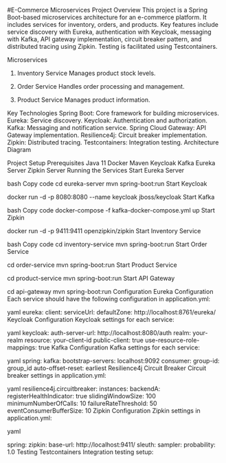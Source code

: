 #E-Commerce Microservices Project
Overview
This project is a Spring Boot-based microservices architecture for an e-commerce platform. It includes services for inventory, orders, and products. Key features include service discovery with Eureka, authentication with Keycloak, messaging with Kafka, API gateway implementation, circuit breaker pattern, and distributed tracing using Zipkin. Testing is facilitated using Testcontainers.

Microservices
1. Inventory Service
Manages product stock levels.

2. Order Service
Handles order processing and management.

3. Product Service
Manages product information.

Key Technologies
Spring Boot: Core framework for building microservices.
Eureka: Service discovery.
Keycloak: Authentication and authorization.
Kafka: Messaging and notification service.
Spring Cloud Gateway: API Gateway implementation.
Resilience4j: Circuit breaker implementation.
Zipkin: Distributed tracing.
Testcontainers: Integration testing.
Architecture Diagram

Project Setup
Prerequisites
Java 11
Docker
Maven
Keycloak
Kafka
Eureka Server
Zipkin Server
Running the Services
Start Eureka Server

bash
Copy code
cd eureka-server
mvn spring-boot:run
Start Keycloak

docker run -d -p 8080:8080 --name keycloak jboss/keycloak
Start Kafka

bash
Copy code
docker-compose -f kafka-docker-compose.yml up
Start Zipkin

docker run -d -p 9411:9411 openzipkin/zipkin
Start Inventory Service

bash
Copy code
cd inventory-service
mvn spring-boot:run
Start Order Service

cd order-service
mvn spring-boot:run
Start Product Service

cd product-service
mvn spring-boot:run
Start API Gateway

cd api-gateway
mvn spring-boot:run
Configuration
Eureka Configuration
Each service should have the following configuration in application.yml:

yaml
eureka:
  client:
    serviceUrl:
      defaultZone: http://localhost:8761/eureka/
Keycloak Configuration
Keycloak settings for each service:

yaml
keycloak:
  auth-server-url: http://localhost:8080/auth
  realm: your-realm
  resource: your-client-id
  public-client: true
  use-resource-role-mappings: true
Kafka Configuration
Kafka settings for each service:

yaml
spring:
  kafka:
    bootstrap-servers: localhost:9092
    consumer:
      group-id: group_id
      auto-offset-reset: earliest
Resilience4j Circuit Breaker
Circuit breaker settings in application.yml:

yaml
resilience4j.circuitbreaker:
  instances:
    backendA:
      registerHealthIndicator: true
      slidingWindowSize: 100
      minimumNumberOfCalls: 10
      failureRateThreshold: 50
      eventConsumerBufferSize: 10
Zipkin Configuration
Zipkin settings in application.yml:

yaml

spring:
  zipkin:
    base-url: http://localhost:9411/
  sleuth:
    sampler:
      probability: 1.0
Testing
Testcontainers
Integration testing setup:


